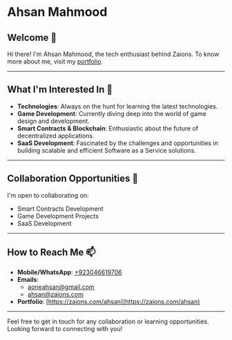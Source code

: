 # Ahsan Mahmood

## Welcome 👋

Hi there! I'm Ahsan Mahmood, the tech enthusiast behind Zaions. To know more about me, visit my [portfolio](https://zaions.com/ahsan).

---

## What I'm Interested In 👀

- **Technologies**: Always on the hunt for learning the latest technologies.
- **Game Development**: Currently diving deep into the world of game design and development.
- **Smart Contracts & Blockchain**: Enthusiastic about the future of decentralized applications.
- **SaaS Development**: Fascinated by the challenges and opportunities in building scalable and efficient Software as a Service solutions.

---

## Collaboration Opportunities 💞️

I'm open to collaborating on:

- Smart Contracts Development
- Game Development Projects
- SaaS Development

---

## How to Reach Me 📫

- **Mobile/WhatsApp**: [+923046619706](tel:+923046619706)
- **Emails**: 
  - [aoneahsan@gmail.com](mailto:aoneahsan@gmail.com)
  - [ahsan@zaions.com](mailto:ahsan@zaions.com)
- **Portfolio**: [https://zaions.com/ahsan](https://zaions.com/ahsan)

---

Feel free to get in touch for any collaboration or learning opportunities. Looking forward to connecting with you!

